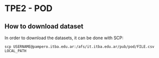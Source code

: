 # TPE2 - POD

## How to download dataset
In order to download the datasets, it can be done with SCP:
```
scp USERNAME@pampero.itba.edu.ar:/afs/it.itba.edu.ar/pub/pod/FILE.csv LOCAL_PATH
```



